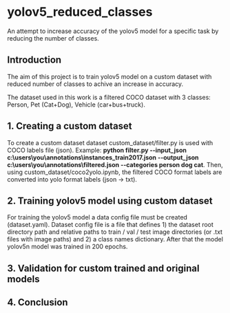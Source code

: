 # yolov5_reduced_classes
An attempt to increase accuracy of the yolov5 model for a specific task by reducing the number of classes.

## Introduction
The aim of this project is to train yolov5 model on a custom dataset with reduced number of classes to achive an increase in accuracy.

The dataset used in this work is a filtered COCO dataset with 3 classes: Person, Pet (Cat+Dog), Vehicle (car+bus+truck).

## 1. Creating a custom dataset
To create a custom dataset dataset custom_dataset/filter.py is used with COCO labels file (json). Example: **python filter.py --input_json c:\users\you\annotations\instances_train2017.json --output_json c:\users\you\annotations\filtered.json --categories person dog cat**. Then, using custom_dataset/coco2yolo.ipynb, the filtered COCO format labels are converted into yolo format labels (json -> txt).

## 2. Training yolov5 model using custom dataset
For training the yolov5 model a data config file must be created (dataset.yaml). Dataset config file is a file that defines 1) the dataset root directory path and relative paths to train / val / test image directories (or .txt files with image paths) and 2) a class names dictionary. After that the model yolov5n model was trained in 200 epochs.

## 3. Validation for custom trained and original models

## 4. Conclusion 
